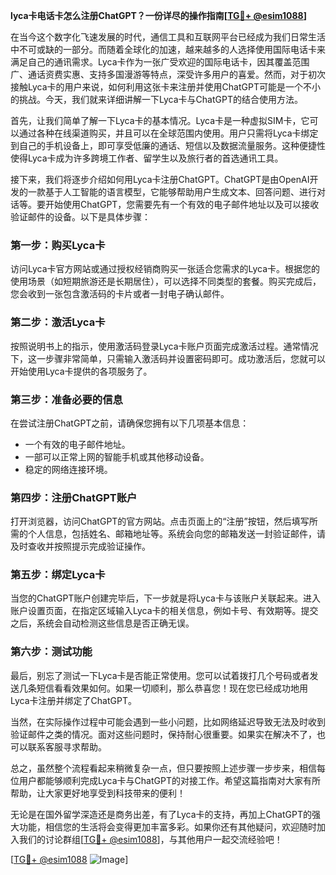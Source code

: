 **lyca卡电话卡怎么注册ChatGPT？一份详尽的操作指南[[TG💪+ @esim1088](https://t.me/s/esim1088)]**

在当今这个数字化飞速发展的时代，通信工具和互联网平台已经成为我们日常生活中不可或缺的一部分。而随着全球化的加速，越来越多的人选择使用国际电话卡来满足自己的通讯需求。Lyca卡作为一张广受欢迎的国际电话卡，因其覆盖范围广、通话资费实惠、支持多国漫游等特点，深受许多用户的喜爱。然而，对于初次接触Lyca卡的用户来说，如何利用这张卡来注册并使用ChatGPT可能是一个不小的挑战。今天，我们就来详细讲解一下Lyca卡与ChatGPT的结合使用方法。

首先，让我们简单了解一下Lyca卡的基本情况。Lyca卡是一种虚拟SIM卡，它可以通过各种在线渠道购买，并且可以在全球范围内使用。用户只需将Lyca卡绑定到自己的手机设备上，即可享受低廉的通话、短信以及数据流量服务。这种便捷性使得Lyca卡成为许多跨境工作者、留学生以及旅行者的首选通讯工具。

接下来，我们将逐步介绍如何用Lyca卡注册ChatGPT。ChatGPT是由OpenAI开发的一款基于人工智能的语言模型，它能够帮助用户生成文本、回答问题、进行对话等。要开始使用ChatGPT，您需要先有一个有效的电子邮件地址以及可以接收验证邮件的设备。以下是具体步骤：

### 第一步：购买Lyca卡

访问Lyca卡官方网站或通过授权经销商购买一张适合您需求的Lyca卡。根据您的使用场景（如短期旅游还是长期居住），可以选择不同类型的套餐。购买完成后，您会收到一张包含激活码的卡片或者一封电子确认邮件。

### 第二步：激活Lyca卡

按照说明书上的指示，使用激活码登录Lyca卡账户页面完成激活过程。通常情况下，这一步骤非常简单，只需输入激活码并设置密码即可。成功激活后，您就可以开始使用Lyca卡提供的各项服务了。

### 第三步：准备必要的信息

在尝试注册ChatGPT之前，请确保您拥有以下几项基本信息：
- 一个有效的电子邮件地址。
- 一部可以正常上网的智能手机或其他移动设备。
- 稳定的网络连接环境。

### 第四步：注册ChatGPT账户

打开浏览器，访问ChatGPT的官方网站。点击页面上的“注册”按钮，然后填写所需的个人信息，包括姓名、邮箱地址等。系统会向您的邮箱发送一封验证邮件，请及时查收并按照提示完成验证操作。

### 第五步：绑定Lyca卡

当您的ChatGPT账户创建完毕后，下一步就是将Lyca卡与该账户关联起来。进入账户设置页面，在指定区域输入Lyca卡的相关信息，例如卡号、有效期等。提交之后，系统会自动检测这些信息是否正确无误。

### 第六步：测试功能

最后，别忘了测试一下Lyca卡是否能正常使用。您可以试着拨打几个号码或者发送几条短信看看效果如何。如果一切顺利，那么恭喜您！现在您已经成功地用Lyca卡注册并绑定了ChatGPT。

当然，在实际操作过程中可能会遇到一些小问题，比如网络延迟导致无法及时收到验证邮件之类的情况。面对这些问题时，保持耐心很重要。如果实在解决不了，也可以联系客服寻求帮助。

总之，虽然整个流程看起来稍微复杂一点，但只要按照上述步骤一步步来，相信每位用户都能够顺利完成Lyca卡与ChatGPT的对接工作。希望这篇指南对大家有所帮助，让大家更好地享受到科技带来的便利！

无论是在国外留学深造还是商务出差，有了Lyca卡的支持，再加上ChatGPT的强大功能，相信您的生活将会变得更加丰富多彩。如果你还有其他疑问，欢迎随时加入我们的讨论群组[[TG💪+ @esim1088](https://t.me/s/esim1088)]，与其他用户一起交流经验吧！

[[TG💪+ @esim1088](https://t.me/s/esim1088) ![Image](https://i.postimg.cc/4NQfJmqS/Snipaste-2025-05-13-00-14-12.png)]